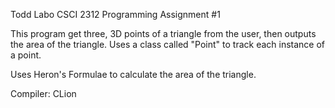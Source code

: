 Todd Labo
CSCI 2312
Programming Assignment #1

This program get three, 3D points of a triangle from the user, then outputs the area of the triangle.
Uses a class called "Point" to track each instance of a point.

Uses Heron's Formulae to calculate the area of the triangle.

Compiler: CLion
